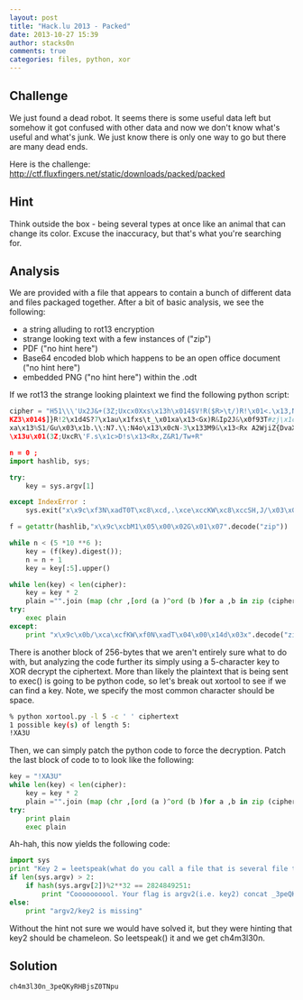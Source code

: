 ```yaml
---
layout: post
title: "Hack.lu 2013 - Packed"
date: 2013-10-27 15:39
author: stacks0n
comments: true
categories: files, python, xor
---
```


## Challenge
We just found a dead robot. It seems there is some useful data left but somehow it got confused with other data and now we don't know what's useful and what's junk. We just know there is only one way to go but there are many dead ends.

Here is the challenge: http://ctf.fluxfingers.net/static/downloads/packed/packed

## Hint
Think outside the box - being several types at once like an animal that can change its color. Excuse the inaccuracy, but that's what you're searching for.

## Analysis
We are provided with a file that appears to contain a bunch of different data and files packaged together. After a bit of basic analysis, we see the following:

* a string alluding to rot13 encryption
* strange looking text with a few instances of ("zip")
* PDF ("no hint here")
* Base64 encoded blob which happens to be an open office document ("no hint here")
 * embedded PNG ("no hint here") within the .odt 

If we rot13 the strange looking plaintext we find the following python script:

```python
cipher = "H51\\\'Ux2J&+(3Z;Uxcx0Xxs\x13h\x014$V!R($R>\t/)R!\x01<.\x13,N-aP4M4aRuG1-VuU0 GuH+a@0W=3R9\x01>(_0\x01,8C0Rx GuN6\"V|\x1ez
KZ3\x014$]}R!2\x1d4S?7\x1au\x1fxs\t_\x01xa\x13<Gx)R&Ip2J&\x0f93T#zj\x1c\x1ap\x13rk\x00g\x01e|\x13g\x19ju\x0ba\x18jt\x02o+xa\x13u\x01
xa\x13%S1/Gu\x03\x1b.\\:N7.\\:N4o\x13\x0cN-3\x133M9&\x13<Rx A2WjiZ{DvaX0Xjh\x136N6\"R!\x01\x07rC0p\x138a\x1dc22ieu\x161Fw+=-@0\x1bRa
\x13u\x01(3Z;UxcR\'F.s\x1c>D!s\x13<Rx,Z&R1/Tw+R"

n = 0 ;
import hashlib, sys;

try:
    key = sys.argv[1]

except IndexError :
    sys.exit("x\x9c\xf3N\xadT0T\xc8\xcd,.\xce\xccKW\xc8\xccSH,J/\x03\x00M\x97\x07\\".decode("zip"))

f = getattr(hashlib,"x\x9c\xcbM1\x05\x00\x02G\x01\x07".decode("zip"))

while n < (5 *10 **6 ):
    key = (f(key).digest());
    n = n + 1
    key = key[:5].upper()

while len(key) < len(cipher):
    key = key * 2
    plain ="".join (map (chr ,[ord (a )^ord (b )for a ,b in zip (cipher ,key )]))
try:
    exec plain
except:
    print "x\x9c\x0b/\xca\xcfKW\xf0N\xadT\x04\x00\x14d\x03x".decode("zip"), repr(plain)
```

There is another block of 256-bytes that we aren't entirely sure what to do with, but analyzing the code further its simply using a 5-character key to XOR decrypt the ciphertext. More than likely the plaintext that is being sent to exec() is going to be python code, so let's break out xortool to see if we can find a key. Note, we specify the most common character should be space.

```bash
% python xortool.py -l 5 -c ' ' ciphertext
1 possible key(s) of length 5:
!XA3U
```

Then, we can simply patch the python code to force the decryption. Patch the last block of code to to look like the following:
```python
key = "!XA3U"
while len(key) < len(cipher):
    key = key * 2
    plain ="".join (map (chr ,[ord (a )^ord (b )for a ,b in zip (cipher ,key )]))
try:
    print plain
    exec plain
```

Ah-hah, this now yields the following code:
```python
import sys
print "Key 2 = leetspeak(what do you call a file that is several file types at once)?"
if len(sys.argv) > 2:
    if hash(sys.argv[2])%2**32 == 2824849251:
        print "Coooooooool. Your flag is argv2(i.e. key2) concat _3peQKyRHBjsZ0TNpu"
else:
    print "argv2/key2 is missing"
```

Without the hint not sure we would have solved it, but they were hinting that key2 should be chameleon. So leetspeak() it and we get ch4m3l30n.


## Solution
```ch4m3l30n_3peQKyRHBjsZ0TNpu```
